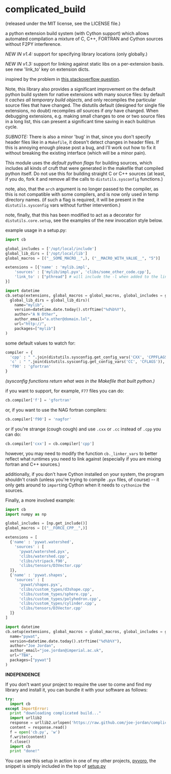 complicated_build
=================

(released under the MIT license, see the LICENSE file.)

a python extension build system (with Cython support) which allows automated compilation a mixture of C, C++, FORTRAN and Cython sources without F2PY interference.

*NEW IN v1.4:* support for specifying library locations (only globally.)

*NEW IN v1.3:* support for linking against static libs on a per-extension basis. see new 'link_to' key on extension dicts.

inspired by the problem in [this stackoverflow question](http://stackoverflow.com/questions/12696520/cython-and-fortran-how-to-compile-together-without-f2py).

Note, this library also provides a significant improvement on the default python build system for native extensions with many source files: by default it *caches all temporary build objects*, and only recompiles the particular source files that have changed. The distutils default (designed for single file extensions, no doubt) recompiles *all* sources if *any* have changed. When debugging extensions, e.g. making small changes to one or two source files in a long list, this can present a significant time saving in each build/run cycle.

*SUBNOTE:* There is also a minor 'bug' in that, since you don't specify header files like in a `Makefile`, it doesn't detect changes in header files. If this is annoying enough please post a bug, and I'll work out how to fix it without breaking the existing interface (which will be a minor pain).

This module uses the *default python flags* for building sources, which includes all kinds of cruft that were generated in the makefile that compiled python itself. Do not use this for building straight C or C++ sources (at least, if you do, fork it and remove all the calls to `distutils.sysconfig` functions.)

note, also, that the `arch` argument is no longer passed to the compiler, as this is not compatible with some compilers, and is now only used in temp directory names. (if such a flag is required, it will be present in the `distutils.sysconfig` vars without further intervention.)

note, finally, that this has been modified to act as a decorator for `distutils.core.setup`, see the examples of the new invocation style below.

example usage in a setup.py:

```python
import cb

global_includes = ['/opt/local/include']
global_lib_dirs = ['/opt/local/lib']
global_macros = [("__SOME_MACRO__",), ("__MACRO_WITH_VALUE__", "5")]

extensions = [{'name' : 'mylib.impl',
    'sources' : ['mylib/impl.pyx', 'clibs/some_other_code.cpp'],
    'link_to' : ["pthread"] # will include the -l when added to the linker line.
}]

import datetime
cb.setup(extensions, global_macros = global_macros, global_includes = global_includes, 
  global_lib_dirs = global_lib_dirs)(
    name="mylib",
    version=datetime.date.today().strftime("%d%b%Y"),
    author="A N Other",
    author_email="a.other@domain.lol",
    url="http://",
    packages=["mylib"]
)
```

some default values to watch for:

```python
compiler = {
  'cpp' : " ".join(distutils.sysconfig.get_config_vars('CXX', 'CPPFLAGS')), # normally something like g++
  'c' : " ".join(distutils.sysconfig.get_config_vars('CC', 'CFLAGS')), # normally something like gcc
  'f90' : 'gfortran'
}
```

*(sysconfig functions return what was in the Makefile that built python.)*

if you want to support, for example, `F77` files you can do:

```python
cb.compiler['f'] = 'gfortran'
```

or, if you want to use the NAG fortran compilers:

```python
cb.compiler['f90'] = 'nagfor'
```

or if you're strange (cough cough) and use `.cxx` or `.cc` instead of `.cpp` you can do:

```python
cb.compiler['cxx'] = cb.compiler['cpp']
```

however, you may need to modify the function `cb._linker_vars` to better reflect what runtimes you need to link against (especially if you are mixing fortran and C++ sources.)

additionally, if you don't have Cython installed on your system, the program shouldn't crash (unless you're trying to compile `.pyx` files, of course) -- it only gets around to `import`ing Cython when it needs to `cythonize` the sources.

Finally, a more involved example:

```python
import cb
import numpy as np

global_includes = [np.get_include()]
global_macros = [("__FORCE_CPP__",)]

extensions = [
  {'name' : 'pywat.watershed',
    'sources' : [
      'pywat/watershed.pyx',
      'clibs/watershed.cpp',
      'clibs/stripack.f90',
      'clibs/tensors/D3Vector.cpp'
  ]},
  {'name' : 'pywat.shapes',
    'sources' : [
      'pywat/shapes.pyx',
      'clibs/custom_types/d3shape.cpp',
      'clibs/custom_types/sphere.cpp',
      'clibs/custom_types/polyhedron.cpp',
      'clibs/custom_types/cylinder.cpp',
      'clibs/tensors/D3Vector.cpp'
  ]}
]

import datetime
cb.setup(extensions, global_macros = global_macros, global_includes = global_includes)(
  name="pywat",
  version=datetime.date.today().strftime("%d%b%Y"),
  author="Joe Jordan",
  author_email="joe.jordan@imperial.ac.uk",
  url="TBA",
  packages=["pywat"]
)
```

**INDEPENDENCE**

If you don't want your project to require the user to come and find my library and install it, you can bundle it with your software as follows:

```python
try:
  import cb
except ImportError:
  print "downloading complicated build..."
  import urllib2
  response = urllib2.urlopen('https://raw.github.com/joe-jordan/complicated_build/master/cb/__init__.py')
  content = response.read()
  f = open('cb.py', 'w')
  f.write(content)
  f.close()
  import cb
  print "done!"
```

You can see this setup in action in one of my other projects, [pyvoro](https://github.com/joe-jordan/pyvoro), the snippet is simply included in the top of [setup.py](https://github.com/joe-jordan/pyvoro/blob/master/setup.py)

